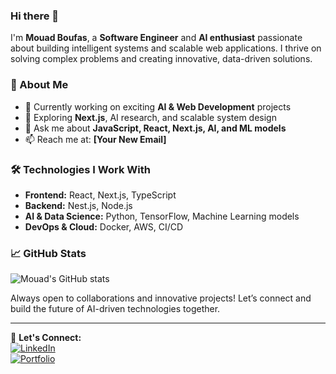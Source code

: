 ### Hi there 👋  

I'm **Mouad Boufas**, a **Software Engineer** and **AI enthusiast** passionate about building intelligent systems and scalable web applications. I thrive on solving complex problems and creating innovative, data-driven solutions.  

### 🚀 About Me  
- 🔭 Currently working on exciting **AI & Web Development** projects  
- 🌱 Exploring **Next.js**, AI research, and scalable system design  
- 💬 Ask me about **JavaScript, React, Next.js, AI, and ML models**  
- 📫 Reach me at: **[Your New Email]**  

### 🛠️ Technologies I Work With  
- **Frontend:** React, Next.js, TypeScript  
- **Backend:** Nest.js, Node.js  
- **AI & Data Science:** Python, TensorFlow, Machine Learning models  
- **DevOps & Cloud:** Docker, AWS, CI/CD  

### 📈 GitHub Stats  
![Mouad's GitHub stats](https://github-readme-stats.vercel.app/api?username=mouadboufas&show_icons=true&theme=radical)  

Always open to collaborations and innovative projects! Let’s connect and build the future of AI-driven technologies together.  

---
  
🔗 **Let's Connect:**  
[![LinkedIn](https://img.shields.io/badge/LinkedIn-blue?style=for-the-badge&logo=linkedin)](https://www.linkedin.com/in/mouadboufas/)  
[![Portfolio](https://img.shields.io/badge/Portfolio-%23000000.svg?style=for-the-badge&logo=firefox)](your-portfolio-link)  
